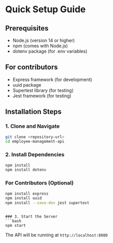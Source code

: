 # Quick Setup Guide

## Prerequisites

- Node.js (version 14 or higher)
- npm (comes with Node.js)
- dotenv package (for .env variables)

## For contributors
- Express framework (for development)
- uuid package
- Supertest library (for testing)
- Jest framework (for testing)

## Installation Steps

### 1. Clone and Navigate
```bash
git clone <repository-url>
cd employee-management-api
```

### 2. Install Dependencies
```bash
npm install
npm install dotenv
```

### For Contributors (Optional)
```bash
npm install express
npm install uuid
npm install --save-dev jest supertest
```
```

### 3. Start the Server
```bash
npm start
```

The API will be running at `http://localhost:8080`
